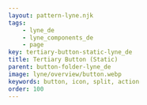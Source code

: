 ```yaml
---
layout: pattern-lyne.njk
tags: 
    - lyne_de
    - lyne_components_de
    - page
key: tertiary-button-static-lyne_de
title: Tertiary Button (Static)
parent: button-folder-lyne_de
image: lyne/overview/button.webp
keywords: button, icon, split, action
order: 100
---
```

